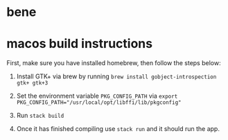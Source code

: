 # bene

# macos build instructions

First, make sure you have installed homebrew, then follow the steps below:

1. Install GTK+ via brew by running `brew install gobject-introspection gtk+ gtk+3`

2. Set the environment variable `PKG_CONFIG_PATH` via `export PKG_CONFIG_PATH="/usr/local/opt/libffi/lib/pkgconfig"`

3. Run `stack build`

4. Once it has finished compiling use `stack run` and it should run the app.
